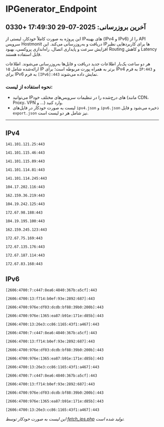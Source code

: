 # IPGenerator_Endpoint

## آخرین بروزرسانی: 2025-07-29 17:49:30 +0330

این پروژه به صورت کاملاً خودکار، لیستی از IPهای بهینه (IPv4 و IPv6) را از API سرویس Hostmonit دریافت و به‌روزرسانی می‌کند. این IPها برای کاربردهایی نظیر افزایش سرعت و پایداری اتصال، راه‌اندازی پروکسی، بهبود Routing و کاهش Latency قابل استفاده هستند.

هر دو ساعت یک‌بار اطلاعات جدید دریافت و فایل‌ها به‌روزرسانی می‌شوند. اطلاعات ارائه‌شده شامل ۱۵ IP برتر به همراه پورت مربوطه است؛ برای IPv4 به فرم `IP:443` و برای IPv6 به فرم `[IPv6]:443` نمایش داده می‌شوند.

### نحوه استفاده از لیست:
- می‌توانید IPهای درج‌شده را در تنظیمات سرویس‌های مختلف خود (مانند CDN، Proxy، VPN و ...) وارد کنید.
- لیست به صورت خودکار در فایل‌های `ipv4.json` و `ipv6.json` ذخیره می‌شود و فایل `export.json` نیز شامل هر دو لیست است.

---

## IPv4
```
141.101.121.25:443
```
```
141.101.115.46:443
```
```
141.101.115.89:443
```
```
141.101.114.81:443
```
```
141.101.114.245:443
```
```
104.17.202.116:443
```
```
162.159.36.219:443
```
```
104.19.242.125:443
```
```
172.67.98.188:443
```
```
104.19.195.100:443
```
```
162.159.245.123:443
```
```
172.67.75.169:443
```
```
172.67.135.176:443
```
```
172.67.187.114:443
```
```
172.67.83.168:443
```

## IPv6
```
[2606:4700:7:c447:8ea6:4840:367b:a5cf]:443
```
```
[2606:4700:13:f714:b0ef:93e:2892:687]:443
```
```
[2606:4700:976e:df03:dcdb:bf88:39b0:200b]:443
```
```
[2606:4700:976e:1365:ea87:b91e:171e:d85b]:443
```
```
[2606:4700:13:26e3:cc86:1165:43f1:a467]:443
```
```
[2606:4700:7:c447:8ea6:4840:367b:a5cf]:443
```
```
[2606:4700:13:f714:b0ef:93e:2892:687]:443
```
```
[2606:4700:976e:df03:dcdb:bf88:39b0:200b]:443
```
```
[2606:4700:976e:1365:ea87:b91e:171e:d85b]:443
```
```
[2606:4700:13:26e3:cc86:1165:43f1:a467]:443
```
```
[2606:4700:7:c447:8ea6:4840:367b:a5cf]:443
```
```
[2606:4700:13:f714:b0ef:93e:2892:687]:443
```
```
[2606:4700:976e:df03:dcdb:bf88:39b0:200b]:443
```
```
[2606:4700:976e:1365:ea87:b91e:171e:d85b]:443
```
```
[2606:4700:13:26e3:cc86:1165:43f1:a467]:443
```

*این لیست به صورت خودکار توسط [fetch_ips.php](scripts/fetch_ips.php) تولید شده است.*
